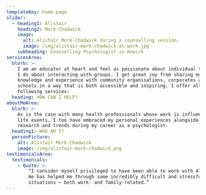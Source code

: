 ```yaml
---
templateKey: home-page
slider:
  - heading1: Alistair
    heading2: Mork-Chadwick
    image:
      alt: Alistair Mork-Chadwick during a counselling session.
      image: /img/alistair-mork-chadwick-at-work.jpg
    subheading: Counselling Psychologist in Howick
servicesArea:
  blurb: >-
    I am an educator at heart and feel as passionate about individual therapy as
    I do about interacting with groups. I get great joy from sharing my
    knowledge and experience with community organisations, corporates and
    schools in a way that is both accessible and inspiring. I offer all of the
    following services:
  heading: HOW CAN I HELP?
aboutMeArea:
  blurb: >-
    As is the case with many health professionals whose work is influenced by
    life events, I too have embraced my personal experiences alongside new
    research and trends during my career as a psychologist.
  heading1: WHO AM I?
  personPicture:
    alt: Alistair Mork-Chadwick
    image: /img/alistair-mork-chadwick.png
testimonialsArea:
  testimonials:
    - Quote: >-
        “I consider myself privileged to have been able to work with Alistair.
        He has helped me through some incredibly difficult and stressful
        situations – both work- and family-related.”
---
```


